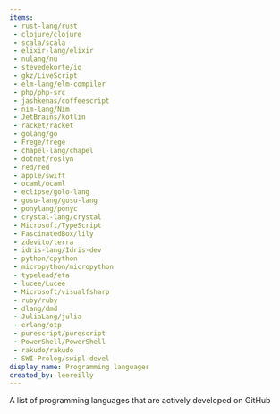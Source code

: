 ```yaml
---
items:
 - rust-lang/rust
 - clojure/clojure
 - scala/scala
 - elixir-lang/elixir
 - nulang/nu
 - stevedekorte/io
 - gkz/LiveScript
 - elm-lang/elm-compiler
 - php/php-src
 - jashkenas/coffeescript
 - nim-lang/Nim
 - JetBrains/kotlin
 - racket/racket
 - golang/go
 - Frege/frege
 - chapel-lang/chapel
 - dotnet/roslyn
 - red/red
 - apple/swift
 - ocaml/ocaml
 - eclipse/golo-lang
 - gosu-lang/gosu-lang
 - ponylang/ponyc
 - crystal-lang/crystal
 - Microsoft/TypeScript
 - FascinatedBox/lily
 - zdevito/terra
 - idris-lang/Idris-dev
 - python/cpython
 - micropython/micropython
 - typelead/eta
 - lucee/Lucee
 - Microsoft/visualfsharp
 - ruby/ruby
 - dlang/dmd
 - JuliaLang/julia
 - erlang/otp
 - purescript/purescript
 - PowerShell/PowerShell
 - rakudo/rakudo
 - SWI-Prolog/swipl-devel
display_name: Programming languages
created_by: leereilly
---
```

A list of programming languages that are actively developed on GitHub
